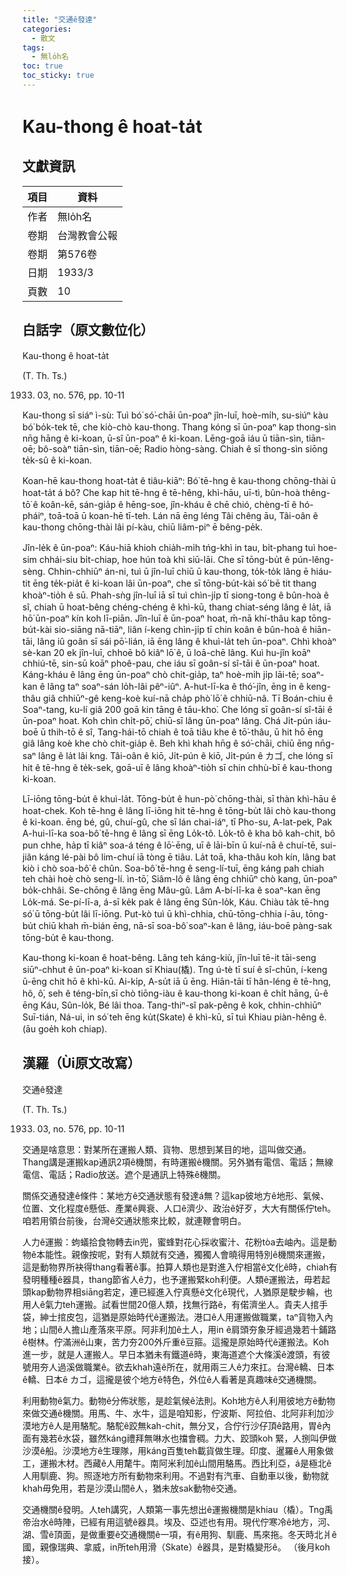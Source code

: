 ```yaml
---
title: "交通ê發達"
categories:
  - 散文
tags:
  - 無lo̍h名
toc: true
toc_sticky: true
---
```


# Kau-thong ê hoat-ta̍t

## 文獻資訊

| 項目 | 資料 |
|---|---|
| 作者 | 無lo̍h名 |
| 卷期 | 台灣教會公報 |
| 卷期 | 第576卷 |
| 日期 | 1933/3 |
| 頁數 | 10 |

## 白話字（原文數位化）

Kau-thong ê hoat-ta̍t

(T. Th. Ts.)

1933. 03, no. 576, pp. 10-11

Kau-thong sī siáⁿ ì-sù: Tuì bó͘ só͘-chāi ūn-poaⁿ jîn-luī, hoè-mi̍h, su-siúⁿ kàu bó͘ bo̍k-tek tē, che kiò-chò kau-thong. Thang kóng sī ūn-poaⁿ kap thong-sìn nn̄g hāng ê ki-koan, ū-sî ūn-poaⁿ ê ki-koan. Lēng-goā iáu ū tiān-sìn, tiān-oē; bô-soàⁿ tiān-sìn, tiān-oē; Radio hòng-sàng. Chiah ê sī thong-sìn siōng te̍k-sû ê ki-koan.

Koan-hē kau-thong hoat-ta̍t ê tiâu-kiāⁿ: Bó͘ tē-hng ê kau-thong chōng-thài ū hoat-ta̍t á bô? Che kap hit tē-hng ê tē-hêng, khì-hāu, uī-tì, bûn-hoà thêng-tō͘ ê koân-kē, sán-gia̍p ê hēng-soe, jîn-kháu ê chē chió, chèng-tī ê hó-pháiⁿ, toā-toā ū koan-hē tī-teh. Lán nā ēng léng Tâi chêng āu, Tâi-oân ê kau-thong chōng-thài lâi pí-kàu, chiū liâm-piⁿ ē bêng-pe̍k.

Jîn-le̍k ê ūn-poaⁿ: Káu-hiā khioh chia̍h-mi̍h tńg-khì in tau, bi̍t-phang tuì hoe-sim chhái-siu bi̍t-chiap, hoe hún toà khì siū-lāi. Che sī tōng-bu̍t ê pún-lêng-sèng. Chhin-chhiūⁿ án-ni, tuì ū jîn-luī chiū ū kau-thong, to̍k-to̍k lâng ē hiáu-tit ēng te̍k-pia̍t ê ki-koan lâi ūn-poaⁿ, che sī tōng-bu̍t-kài só͘ bē tit thang khoàⁿ-tio̍h ê sū. Phah-sǹg jîn-luī iā sī tuì chìn-ji̍p tī siong-tong ê bûn-hoà ê sî, chiah ū hoat-bêng chéng-chéng ê khì-kū, thang chiat-séng lâng ê la̍t, iā hō͘ ūn-poaⁿ kín koh lī-piān. Jîn-luī ê ūn-poaⁿ hoat, m̄-nā khí-thâu kap tōng-bu̍t-kài sio-siāng nā-tiāⁿ, liân í-keng chìn-ji̍p tī chin koân ê bûn-hoà ê hiān-tāi, lâng iû goân sī sái pō͘-lián, iā ēng lâng ê khuì-la̍t teh ūn-poaⁿ. Chhì khoàⁿ sè-kan 20 ek jîn-luī, chhoē bô kiâⁿ lō͘ ê, ū loā-chē lâng. Kuì hu-jîn koāⁿ chhiú-tē, sin-sū koāⁿ phoê-pau, che iáu sī goân-sí sî-tāi ê ūn-poaⁿ hoat. Káng-kháu ê lâng ēng ūn-poaⁿ chò chit-gia̍p, taⁿ hoè-mi̍h ji̍p lāi-tē; soaⁿ-kan ê lâng taⁿ soaⁿ-sán lo̍h-lâi pêⁿ-iûⁿ. A-hut-lī-ka ê thó͘-jîn, ēng in ê keng-thâu giâ chhiūⁿ-gê keng-koè kuí-nā cha̍p phò͘ lō͘ ê chhiū-nâ. Tī Boán-chiu ê Soaⁿ-tang, ku-lí giâ 200 goā kin tāng ê tāu-kho͘. Che lóng sī goân-sí sî-tāi ê ūn-poaⁿ hoat. Koh chìn chi̍t-pō͘, chiū-sī lâng ūn-poaⁿ lâng. Chá Ji̍t-pún iáu-boē ū thih-tō ê sî, Tang-hái-tō chiah ê toā tiâu khe ê tō͘-thâu, ū hit hō ēng giâ lâng koè khe chò chit-gia̍p ê. Beh khì khah hn̄g ê só͘-chāi, chiū ēng nn̄g-saⁿ lâng ê la̍t lâi kng. Tâi-oân ê kiō, Ji̍t-pún ê kiō, Ji̍t-pún ê カゴ, che lóng sī hit ê tē-hng ê te̍k-sek, goā-uī ê lâng khoàⁿ-tio̍h sī chin chhù-bī ê kau-thong ki-koan.

Lī-iōng tōng-bu̍t ê khuì-la̍t. Tōng-bu̍t ê hun-pò͘ chōng-thài, sī thàn khì-hāu ê hoat-chek. Koh tē-hng ê lâng lī-iōng hit tē-hng ê tōng-bu̍t lâi chò kau-thong ê ki-koan. ēng bé, gû, chuí-gû, che sī lán chai-iáⁿ, tī Pho-su, A-lat-pek, Pak A-hui-lī-ka soa-bô͘ tē-hng ê lâng sī ēng Lo̍k-tô. Lo̍k-tô ê kha bô kah-chit, bô pun chhe, ha̍p tī kiâⁿ soa-á téng ê lō͘-ēng, uī ê lāi-bīn ū kuí-nā ê chuí-tē, sui-jiân káng lé-pài bô lim-chuí iā tòng ē tiâu. La̍t toā, kha-thâu koh kín, lâng bat kiò i chò soa-bô͘ ê chûn. Soa-bô͘ tē-hng ê seng-lí-tuī, ēng káng pah chiah teh chài hoè chò seng-lí. ìn-tō͘, Siâm-lô ê lâng ēng chhiūⁿ chò kang, ūn-poaⁿ bo̍k-chhâi. Se-chōng ê lâng ēng Mâu-gû. Lâm A-bí-lī-ka ê soaⁿ-kan ēng Lo̍k-má. Se-pí-lī-a, á-sī ke̍k pak ê lâng ēng Sûn-lo̍k, Káu. Chiàu ta̍k tē-hng só͘ ū tōng-bu̍t lâi lī-iōng. Put-kò tuì ū khì-chhia, chū-tōng-chhia í-āu, tōng-bu̍t chiū khah m̄-bián ēng, nā-sī soa-bô͘ soaⁿ-kan ê lâng, iáu-boē pàng-sak tōng-bu̍t ê kau-thong.

Kau-thong ki-koan ê hoat-bêng. Lâng teh káng-kiù, jîn-luī tē-it tāi-seng siūⁿ-chhut ê ūn-poaⁿ ki-koan sī Khiau(橇). Tng ú-tè tī suí ê sî-chūn, í-keng ū-ēng chit hō ê khì-kū. Ai-ki̍p, A-su̍t iā ū ēng. Hiān-tāi tī hân-léng ê tē-hng, hô, ô͘, seh ê téng-bīn,sī chò tiōng-iàu ê kau-thong ki-koan ê chi̍t hāng, ū-ê ēng Káu, Sûn-lo̍k, Bé lâi thoa. Tang-thiⁿ-sî pak-pêng ê kok, chhin-chhiūⁿ Suī-tián, Ná-ui, in só͘ teh ēng ku̍t(Skate) ê khì-kū, sī tuì Khiau piàn-hêng ê. (āu goe̍h koh chiap).

## 漢羅（Ùi原文改寫）

交通ê發達

(T. Th. Ts.)

1933. 03, no. 576, pp. 10-11

交通是啥意思：對某所在運搬人類、貨物、思想到某目的地，這叫做交通。Thang講是運搬kap通訊2項ê機關，有時運搬ê機關。另外猶有電信、電話；無線電信、電話；Radio放送。遮个是通訊上特殊ê機關。

關係交通發達ê條件：某地方ê交通狀態有發達á無？這kap彼地方ê地形、氣候、位置、文化程度ê懸低、產業ê興衰、人口ê濟少、政治ê好歹，大大有關係佇teh。咱若用領台前後，台灣ê交通狀態來比較，就連鞭會明白。

人力ê運搬：蚼蟻拾食物轉去in兜，蜜蜂對花心採收蜜汁、花粉tòa去岫內。這是動物ê本能性。親像按呢，對有人類就有交通，獨獨人會曉得用特別ê機關來運搬，這是動物界所袂得thang看著ê事。拍算人類也是對進入佇相當ê文化ê時，chiah有發明種種ê器具，thang節省人ê力，也予運搬緊koh利便。人類ê運搬法，毋若起頭kap動物界相siāng若定，連已經進入佇真懸ê文化ê現代，人猶原是駛步輪，也用人ê氣力teh運搬。試看世間20億人類，找無行路ê，有偌濟坐人。貴夫人捾手袋，紳士捾皮包，這猶是原始時代ê運搬法。港口ê人用運搬做職業，taⁿ貨物入內地；山間ê人擔山產落來平原。阿非利加ê土人，用in ê肩頭夯象牙經過幾若十鋪路ê樹林。佇滿洲ê山東，苦力夯200外斤重ê豆箍。這攏是原始時代ê運搬法。Koh進一步，就是人運搬人。早日本猶未有鐵道ê時，東海道遮个大條溪ê渡頭，有彼號用夯人過溪做職業ê。欲去khah遠ê所在，就用兩三人ê力來扛。台灣ê轎、日本ê轎、日本ê カゴ，這攏是彼个地方ê特色，外位ê人看著是真趣味ê交通機關。

利用動物ê氣力。動物ê分佈狀態，是趁氣候ê法則。Koh地方ê人利用彼地方ê動物來做交通ê機關。用馬、牛、水牛，這是咱知影，佇波斯、阿拉伯、北阿非利加沙漠地方ê人是用駱駝。駱駝ê跤無kah-chit，無分叉，合佇行沙仔頂ê路用，胃ê內面有幾若ê水袋，雖然káng禮拜無啉水也擋會稠。力大、跤頭koh 緊，人捌叫伊做沙漠ê船。沙漠地方ê生理隊，用káng百隻teh載貨做生理。印度、暹羅ê人用象做工，運搬木材。西藏ê人用氂牛。南阿米利加ê山間用駱馬。西比利亞，á是極北ê人用馴鹿、狗。照逐地方所有動物來利用。不過對有汽車、自動車以後，動物就khah毋免用，若是沙漠山間ê人，猶未放sak動物ê交通。

交通機關ê發明。人teh講究，人類第一事先想出ê運搬機關是khiau（橇）。Tng禹帝治水ê時陣，已經有用這號ê器具。埃及、亞述也有用。現代佇寒冷ê地方，河、湖、雪ê頂面，是做重要ê交通機關ê一項，有ê用狗、馴鹿、馬來拖。冬天時北爿ê國，親像瑞典、拿威，in所teh用滑（Skate）ê器具，是對橇變形ê。 （後月koh接）。
